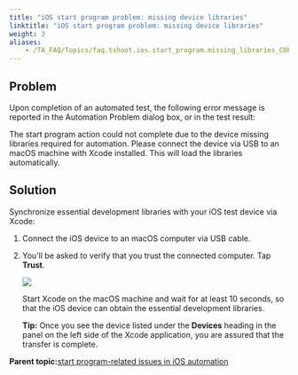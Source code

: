 ```yaml
--- 
title: "iOS start program problem: missing device libraries"
linktitle: "iOS start program problem: missing device libraries"
weight: 3
aliases: 
    - /TA_FAQ/Topics/faq.tshoot.ios.start_program.missing_libraries_COPY.html
---
```


## Problem

Upon completion of an automated test, the following error message is reported in the Automation Problem dialog box, or in the test result:

The start program action could not complete due to the device missing libraries required for automation. Please connect the device via USB to an macOS machine with Xcode installed. This will load the libraries automatically.

## Solution

Synchronize essential development libraries with your iOS test device via Xcode:

1.  Connect the iOS device to an macOS computer via USB cable.
2.  You'll be asked to verify that you trust the connected computer. Tap **Trust**.

    ![](/iOS/Topics//images//Images/Trust_computer_dlg.png)

    Start Xcode on the macOS machine and wait for at least 10 seconds, so that the iOS device can obtain the essential development libraries.

    **Tip:** Once you see the device listed under the **Devices** heading in the panel on the left side of the Xcode application, you are assured that the transfer is complete.


**Parent topic:**[start program-related issues in iOS automation](/iOS/Topics/iOS_tshoot.start_program_issues.html)

